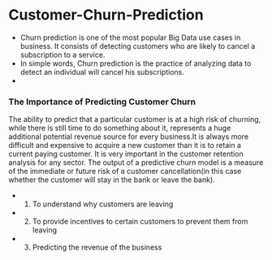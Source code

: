 # Customer-Churn-Prediction
- Churn prediction is one of the most popular Big Data use cases in business. It consists of detecting customers who are likely to cancel a subscription to a service.
- In simple words, Churn prediction is the practice of analyzing data to detect an individual will cancel his subscriptions.
- 
### The Importance of Predicting Customer Churn
The ability to predict that a particular customer is at a high risk of churning, while there is still time to do something about it, represents a huge additional potential revenue source for every business.It is always more difficult and expensive to acquire a new customer than it is to retain a current paying customer.
It is very important in the customer retention analysis for any sector. The output of a predictive churn model is a measure of the immediate or future risk of a customer cancellation(in this case whether the customer will stay in the bank or leave the bank).

- 1) To understand why customers are leaving 
- 2) To provide incentives to certain customers to prevent them from leaving 
- 3) Predicting the revenue of the business
